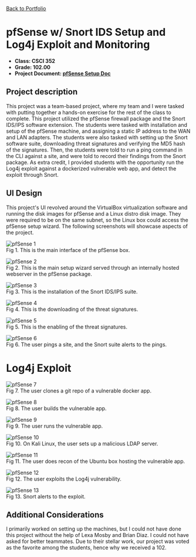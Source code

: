 [Back to Portfolio](./)

pfSense w/ Snort IDS Setup and Log4j Exploit and Monitoring
===========================================================

-   **Class: CSCI 352** 
-   **Grade: 102.00**
-   **Project Document: [pfSense Setup Doc](/pdf/pfSense.pdf)**

## Project description
This project was a team-based project, where my team and I were tasked with putting together a hands-on exercise for the rest of the class to complete. This 
project utilized the pfSense firewall package and the Snort IDS/IPS software extension. The students were tasked with installation and setup of the pfSense 
machine, and assigning a static IP address to the WAN and LAN adapters. The students were also tasked with setting up the Snort software suite, downloading
threat signatures and verifying the MD5 hash of the signatures. Then, the students were told to run a ping command in the CLI against a site, and were told to 
record their findings from the Snort package. As extra credit, I provided students with the opportunity run the Log4j exploit against a dockerized vulnerable 
web app, and detect the exploit through Snort.

## UI Design

This project's UI revolved around the VirtualBox virtualization software and running the disk images for pfSense and a Linux distro disk image. They were 
required to be on the same subnet, so the Linux box could access the pfSense setup wizard. The following screenshots will showcase aspects of the project.

![pfSense 1](images/pfsense1.jpg)<br>
Fig 1. This is the main interface of the pfSense box.

![pfSense 2](images/pfsense2.jpg)<br>
Fig 2. This is the main setup wizard served through an internally hosted webserver in the pfSense package.

![pfSense 3](images/pfsense3.jpg)<br>
Fig 3. This is the installation of the Snort IDS/IPS suite.

![pfSense 4](images/pfsense4.jpg)<br>
Fig 4. This is the downloading of the threat signatures.

![pfSense 5](images/pfsense5.jpg)<br>
Fig 5. This is the enabling of the threat signatures.

![pfSense 6](images/pfsense6.jpg)<br>
Fig 6. The user pings a site, and the Snort suite alerts to the pings. 

Log4j Exploit
=============

![pfSense 7](images/pfsense7.jpg)<br>
Fig 7. The user clones a git repo of a vulnerable docker app.

![pfSense 8](images/pfsense8.jpg)<br>
Fig 8. The user builds the vulnerable app.

![pfSense 9](images/pfsense9.jpg)<br>
Fig 9. The user runs the vulnerable app.

![pfSense 10](images/pfsense10.jpg)<br>
Fig 10. On Kali Linux, the user sets up a malicious LDAP server.

![pfSense 11](images/pfsense11.jpg)<br>
Fig 11. The user does recon of the Ubuntu box hosting the vulnerable app.

![pfSense 12](images/pfsense12.jpg)<br>
Fig 12. The user exploits the Log4j vulnerability.

![pfSense 13](images/pfsense13.jpg)<br>
Fig 13. Snort alerts to the exploit.

## Additional Considerations
I primarily worked on setting up the machines, but I could not have done this project without the help of Lexa Mosby and Brian Diaz. I could not have asked 
for better teammates. Due to their stellar work, our project was voted as the favorite among the students, hence why we received a 102. 
